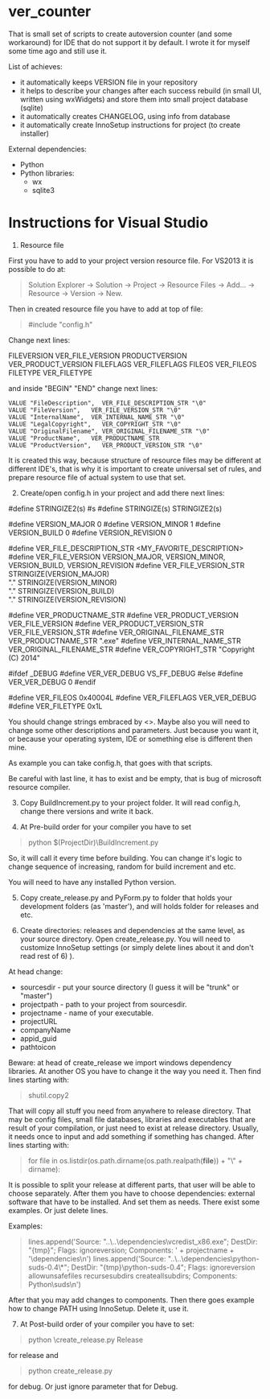 ver_counter
===========
That is small set of scripts to create autoversion counter (and some workaround) for IDE that do not support it by default.
I wrote it for myself some time ago and still use it.

List of achieves:
- it automatically keeps VERSION file in your repository
- it helps to describe your changes after each success rebuild (in small UI, written using wxWidgets) and store them into small project database (sqlite)
- it automatically creates CHANGELOG, using info from database
- it automatically create InnoSetup instructions for project (to create installer)

External dependencies:
- Python
- Python libraries:
	- wx
	- sqlite3


Instructions for Visual Studio
==============================
1) Resource file

First you have to add to your project version resource file.
For VS2013 it is possible to do at: 

> Solution Explorer -> Solution -> Project -> Resource Files -> Add... -> Resource -> Version -> New.

Then in created resource file you have to add at top of file:

> #include "config.h"

Change next lines:

 FILEVERSION VER_FILE_VERSION
 PRODUCTVERSION VER_PRODUCT_VERSION
 FILEFLAGS VER_FILEFLAGS
 FILEOS VER_FILEOS
 FILETYPE VER_FILETYPE

 and inside "BEGIN" "END" change next lines:
 
	VALUE "FileDescription",  VER_FILE_DESCRIPTION_STR "\0"
	VALUE "FileVersion",   VER_FILE_VERSION_STR "\0"
	VALUE "InternalName",  VER_INTERNAL_NAME_STR "\0"
	VALUE "LegalCopyright",   VER_COPYRIGHT_STR "\0"
	VALUE "OriginalFilename", VER_ORIGINAL_FILENAME_STR "\0"
	VALUE "ProductName",   VER_PRODUCTNAME_STR
	VALUE "ProductVersion",   VER_PRODUCT_VERSION_STR "\0"
  
It is created this way, because structure of resource files may be different at different IDE's, that is why it is important to create universal set of rules, and prepare resource file of actual system to use that set.

2) Create/open config.h in your project and add there next lines:

#define STRINGIZE2(s) #s
#define STRINGIZE(s) STRINGIZE2(s)

#define VERSION_MAJOR 0
#define VERSION_MINOR 1
#define VERSION_BUILD 0
#define VERSION_REVISION 0
 
#define VER_FILE_DESCRIPTION_STR <MY_FAVORITE_DESCRIPTION>
#define VER_FILE_VERSION         VERSION_MAJOR, VERSION_MINOR, VERSION_BUILD, VERSION_REVISION
#define VER_FILE_VERSION_STR     STRINGIZE(VERSION_MAJOR)     \
                                    "." STRINGIZE(VERSION_MINOR) \
                                    "." STRINGIZE(VERSION_BUILD) \
                                    "." STRINGIZE(VERSION_REVISION)
 
#define VER_PRODUCTNAME_STR      <NAME OF CREATED EXECUTABLE>
#define VER_PRODUCT_VERSION      VER_FILE_VERSION
#define VER_PRODUCT_VERSION_STR  VER_FILE_VERSION_STR
#define VER_ORIGINAL_FILENAME_STR   VER_PRODUCTNAME_STR ".exe"
#define VER_INTERNAL_NAME_STR    VER_ORIGINAL_FILENAME_STR
#define VER_COPYRIGHT_STR        "Copyright (C) 2014"
 
#ifdef _DEBUG
  #define VER_VER_DEBUG          VS_FF_DEBUG
#else
  #define VER_VER_DEBUG          0
#endif

#define VER_FILEOS               0x40004L
#define VER_FILEFLAGS            VER_VER_DEBUG
#define VER_FILETYPE             0x1L

You should change strings embraced by <>.
Maybe also you will need to change some other descriptions and parameters. Just because you want it, or because your operating system, IDE or something else is different then mine.

As example you can take config.h, that goes with that scripts.

Be careful with last line, it has to exist and be empty, that is bug of microsoft resource compiler.

3) Copy BuildIncrement.py to your project folder.
It will read config.h, change there versions and write it back.

4) At Pre-build order for your compiler you have to set 

> python $(ProjectDir)\BuildIncrement.py

So, it will call it every time before building.
You can change it's logic to change sequence of increasing, random for build increment and etc.

You will need to have any installed Python version.

5) Copy create_release.py and PyForm.py to folder that holds your development folders (as 'master'), and will holds folder for releases and etc.

6) Create directories: releases and dependencies at the same level, as your source directory.
Open create_release.py. You will need to customize InnoSetup settings (or simply delete lines about it and don't read rest of 6) ).

At head change:
 - sourcesdir - put your source directory (I guess it will be "trunk" or "master")
 - projectpath - path to your project from sourcesdir.
 - projectname - name of your executable.
 - projectURL
 - companyName
 - appid_guid
 - pathtoicon
 
Beware: at head of create_release we import windows dependency libraries. At another OS you have to change it the way you need it. 
Then find lines starting with:

> shutil.copy2

That will copy all stuff you need from anywhere to release directory. That may be config files, small file databases, libraries and executables that are result of your compilation, or just need to exist at release directory.
Usually, it needs once to input and add something if something has changed.
After lines starting with:

> for file in os.listdir(os.path.dirname(os.path.realpath(__file__)) + "\\" + dirname):

It is possible to split your release at different parts, that user will be able to choose separately.
After them you have to choose dependencies: external software that have to be installed. And set them as needs. There exist some examples. Or just delete lines.

Examples:
> lines.append('Source: "..\\..\\dependencies\\vcredist_x86.exe"; DestDir: "{tmp}"; Flags: ignoreversion; Components: ' + projectname + '\\dependencies\n')
> lines.append('Source: "..\\..\\dependencies\\python-suds-0.4\\*"; DestDir: "{tmp}\\python-suds-0.4"; Flags: ignoreversion allowunsafefiles recursesubdirs createallsubdirs; Components: Python\\suds\n')

After that you may add changes to components.
Then there goes example how to change PATH using InnoSetup. Delete it, use it.

7) At Post-build order of your compiler you have to set:

> python <path to your scripts>\create_release.py Release

for release and 

> python <path to your scripts>create_release.py

for debug. Or just ignore parameter that for Debug.
